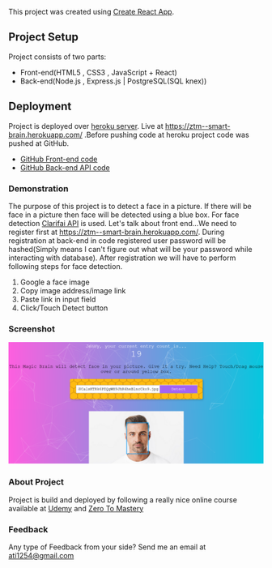 This project was created using [Create React App](https://github.com/facebook/create-react-app).

## Project Setup

Project consists of two parts:
- Front-end(HTML5 , CSS3 , JavaScript + React)
- Back-end(Node.js , Express.js | PostgreSQL(SQL knex))

## Deployment

Project is deployed over [heroku server](https://www.heroku.com/home). Live at https://ztm--smart-brain.herokuapp.com/ .Before pushing code at heroku project code was pushed at GitHub.
- [GitHub Front-end code](https://github.com/atif-dev/ztm--smart-brain)
- [GitHub Back-end API code](https://github.com/atif-dev/smart-brain-api) 

### Demonstration

The purpose of this project is to detect a face in a picture. If there will be face in a picture then face will be detected using a blue box. For face detection [Clarifai API](https://www.clarifai.com/) is used.
Let's talk about front end...We need to register first at https://ztm--smart-brain.herokuapp.com/. During registration at back-end in code registered user password will be hashed(Simply means I can't figure out what will be your password while interacting with database). After registration we will have to perform following steps for face detection.
1. Google a face image
2. Copy image address/image link
3. Paste link in input field
4. Click/Touch Detect button

### Screenshot
![PC View](https://github.com/atif-dev/ztm--smart-brain/blob/main/screenshot.png)

### About Project
Project is build and deployed by following a really nice online course available at [Udemy](https://www.udemy.com/course/the-complete-web-developer-zero-to-mastery/) and [Zero To Mastery](https://zerotomastery.io/courses/coding-bootcamp/)

### Feedback
Any type of Feedback from your side? Send me an email at ati1254@gmail.com